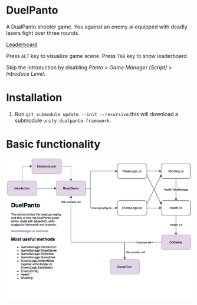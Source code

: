 # DuelPanto
A DualPanto shooter game. You against an enemy ai equipped with deadly lasers fight over three rounds.

[Leaderboard](http://thijsroumen.eu/panto-highscores.html)

Press `ALT` key to visualize game scene.
Press `TAB` key to show leaderboard.

Skip the introduction by disabling _Panto > Game Manager (Script) > Introduce Level_.

# Installation 

1. Run `git submodule update --init --recursive`.this will download a submodule `unity-dualpanto-framework`.

# Basic functionality

![Order of events](img/DuelPanto.jpg)
